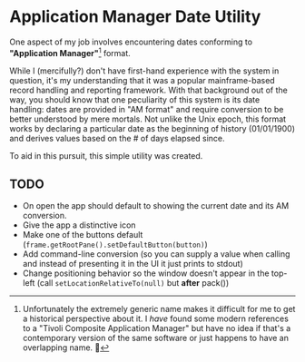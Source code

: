 # Application Manager Date Utility

One aspect of my job involves encountering dates conforming to **"Application Manager"**[^1] format. 

While I (mercifully?) don't have first-hand experience with the system in question, it's my understanding that it was a popular mainframe-based record handling and reporting framework. With that background out of the way, you should know that one peculiarity of this system is its date handling: dates are provided in "AM format" and require conversion to be better understood by mere mortals. Not unlike the Unix epoch, this format works by declaring a particular date as the beginning of history (01/01/1900) and derives values based on the # of days elapsed since. 

To aid in this pursuit, this simple utility was created.

[^1]: Unfortunately the extremely generic name makes it difficult for me to get a historical perspective about it. I *have* found some modern references to a "Tivoli Composite Application Manager" but have no idea if that's a contemporary version of the same software or just happens to have an overlapping name. 🤷

## TODO
* On open the app should default to showing the current date and its AM conversion.
* Give the app a distinctive icon
* Make one of the buttons default (`frame.getRootPane().setDefaultButton(button)`)
* Add command-line conversion (so you can supply a value when calling and instead of presenting it in the UI it just prints to stdout)
* Change positioning behavior so the window doesn't appear in the top-left (call `setLocationRelativeTo(null)` but **after** pack())
